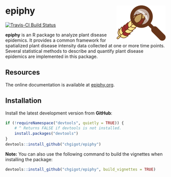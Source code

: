 # epiphy <img src="vignettes/logo-epiphy-01.png" align="right" />

[![Travis-CI Build Status](https://travis-ci.org/chgigot/epiphy.svg?branch=master)](https://travis-ci.org/chgigot/epiphy)

**epiphy** is an R package to analyze plant disease epidemics. It provides a common framework for spatialized plant disease intensity data collected at one or more time points. Several statistical methods to describe and quantify plant disease epidemics are implemented in this package.

## Resources

The online documentation is available at [epiphy.org](http://epiphy.org).

## Installation

Install the latest development version from **GitHub**:

```r
if (!requireNamespace("devtools", quietly = TRUE)) {
    # ^ Returns FALSE if devtools is not installed.
    install.packages("devtools")
}
devtools::install_github("chgigot/epiphy")
```

**Note:** You can also use the following command to build the vignettes when installing the package:

```r
devtools::install_github("chgigot/epiphy", build_vignettes = TRUE)
```

